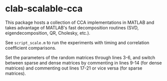 # clab-scalable-cca

This package hosts a collection of CCA implementations in MATLAB and takes advantage of MATLAB's
fast decomposition routines (SVD, eigendecomposition, QR, Cholesky, etc.).  

See `script_scale.m` to run the experiments with timing and correlation coefficient comparisons. 

Set the parameters of the random matrices through lines 3-6, and switch between sparse and dense
matrices by commenting in lines 9-14 (for dense matrices) and commenting out lines 17-21 or vice 
versa (for sparse matrices).  